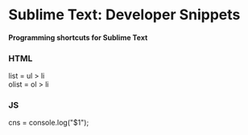 Sublime Text: Developer Snippets
==================================

#### Programming shortcuts for Sublime Text

### HTML
list 	= ul > li  
olist 	= ol > li  

### JS  
cns     = console.log("$1");   